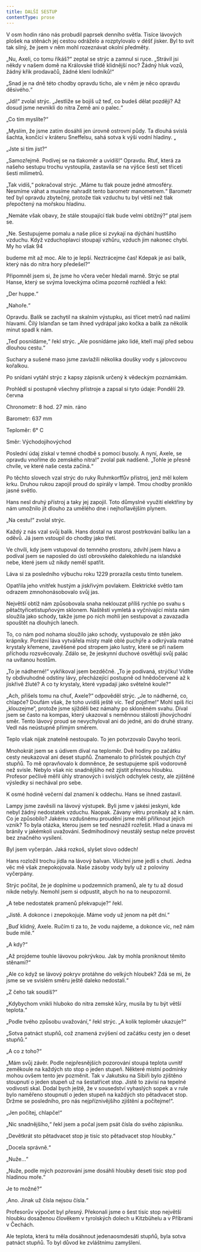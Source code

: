 ```yaml
---
title: DALŠÍ SESTUP
contentType: prose
---
```


<section>

V osm hodin ráno nás probudil paprsek denního světla. Tisíce lávových plošek na stěnách jej cestou odráželo a rozptylovalo v déšť jisker. Byl to svit tak silný, že jsem v něm mohl rozeznávat okolní předměty.

„Nu, Axeli, co tomu říkáš?“ zeptal se strýc a zamnul si ruce. „Strávil jsi někdy v našem domě na Královské třídě klidnější noc? Žádný hluk vozů, žádný křik prodavačů, žádné klení lodníků!“

„Snad je na dně této chodby opravdu ticho, ale v něm je něco opravdu děsivého.“

„Jdi!“ zvolal strýc. „Jestliže se bojíš už teď, co budeš dělat později? Až dosud jsme nevnikli do nitra Země ani o palec.“

„Co tím myslíte?“

„Myslím, že jsme zatím dosáhli jen úrovně ostrovní půdy. Ta dlouhá svislá šachta, končící v kráteru Sneffelsu, sahá sotva k výši vodní hladiny. „

„Jste si tím jist?“

„Samozřejmě. Podívej se na tlakoměr a uvidíš!“ Opravdu. Rtuť, která za našeho sestupu trochu vystoupila, zastavila se na výšce šesti set třiceti šesti milimetrů.

„Tak vidíš,“ pokračoval strýc. „Máme tu tlak pouze jedné atmosféry. Nesmíme váhat a musíme nahradit tento barometr manometrem.“ Barometr teď byl opravdu zbytečný, protože tlak vzduchu tu byl větší než tlak přepočtený na mořskou hladinu.

„Nemáte však obavy, že stále stoupající tlak bude velmi obtížný?“ ptal jsem se.

„Ne. Sestupujeme pomalu a naše plíce si zvykají na dýchání hustšího vzduchu. Když vzduchoplavci stoupají vzhůru, vzduch jim nakonec chybí. My ho však 94

budeme mít až moc. Ale to je lepší. Neztrácejme čas! Kdepak je asi balík, který nás do nitra hory předešel?“

Připomněl jsem si, že jsme ho včera večer hledali marně. Strýc se ptal Hanse, který se svýma loveckýma očima pozorně rozhlédl a řekl:

„Der huppe.“

„Nahoře.“

Opravdu. Balík se zachytil na skalním výstupku, asi třicet metrů nad našimi hlavami. Čilý Islanďan se tam ihned vydrápal jako kočka a balík za několik minut spadl k nám.

„Teď posnídáme,“ řekl strýc. „Ale posnídáme jako lidé, kteří mají před sebou dlouhou cestu.“

Suchary a sušené maso jsme zavlažili několika doušky vody s jalovcovou kořalkou.

Po snídani vytáhl strýc z kapsy zápisník určený k vědeckým poznámkám.

Prohlédl si postupně všechny přístroje a zapsal si tyto údaje: Pondělí 29. června

Chronometr: 8 hod. 27 min. ráno

Barometr: 637 mm

Teploměr: 6° C

Směr: Východojihovýchod

Poslední údaj získal v temné chodbě s pomocí busoly. A nyní, Axele, se opravdu vnoříme do zemského nitra!“ zvolal pak nadšeně. „Tohle je přesně chvíle, ve které naše cesta začíná.“

Po těchto slovech vzal strýc do ruky Ruhmkorffův přístroj, jenž měl kolem krku. Druhou rukou zapojil proud do spirály v lampě. Tmou chodby proniklo jasné světlo.

Hans nesl druhý přístroj a taky jej zapojil. Toto důmyslné využití elektřiny by nám umožnilo jít dlouho za umělého dne i nejhořlavějším plynem.

„Na cestu!“ zvolal strýc.

Každý z nás vzal svůj balík. Hans dostal na starost postrkování balíku lan a oděvů. Já jsem vstoupil do chodby jako třetí.

Ve chvíli, kdy jsem vstupoval do temného prostoru, zdvihl jsem hlavu a podíval jsem se naposled do ústí obrovského dalekohledu na islandské nebe, které jsem už nikdy neměl spatřit.

Láva si za posledního výbuchu roku 1229 prorazila cestu tímto tunelem.

Opatřila jeho vnitřek hustým a jiskřivým povlakem. Elektrické světlo tam odrazem zmnohonásobovalo svůj jas.

Největší obtíž nám způsobovala snaha neklouzat příliš rychle po svahu s pětačtyřicetistupňovým sklonem. Naštěstí vymletá a vyčnívající místa nám sloužila jako schody, takže jsme po nich mohli jen sestupovat a zavazadla spouštět na dlouhých lanech.

To, co nám pod nohama sloužilo jako schody, vystupovalo ze stěn jako krápníky. Porézní láva vytvářela místy malé oblé puchýře a odkrývala matné krystaly křemene, zavěšené pod stropem jako lustry, které se při našem příchodu rozsvěcovaly. Zdálo se, že jeskynní duchové osvětlují svůj palác na uvítanou hostům.

„To je nádherné!“ vykřikoval jsem bezděčně. „To je podívaná, strýčku! Vidíte ty obdivuhodné odstíny lávy, přecházející postupně od hnědočervené až k jiskřivě žluté? A co ty krystaly, které vypadají jako světelné koule?“

„Ach, přišels tomu na chuť, Axele?“ odpověděl strýc. „Je to nádherné, co, chlapče? Doufám však, že toho uvidíš ještě víc. Teď pojďme!“ Mohl spíš říci „klouzejme“, protože jsme sjížděli bez námahy po skloněném svahu. Díval jsem se často na kompas, který ukazoval s neměnnou stálostí jihovýchodní směr. Tento lávový proud se nevychyloval ani do jedné, ani do druhé strany. Vedl nás neústupně přímým směrem.

Teplo však nijak znatelně nestoupalo. To jen potvrzovalo Davyho teorii.

Mnohokrát jsem se s údivem díval na teploměr. Dvě hodiny po začátku cesty neukazoval ani deset stupňů. Znamenalo to přírůstek pouhých čtyř stupňů. To mě opravňovalo k domněnce, že sestupujeme spíš vodorovně než svisle. Nebylo však nic snadnějšího než zjistit přesnou hloubku. Profesor pečlivě měřil úhly stranových i svislých odchylek cesty, ale zjištěné výsledky si nechával pro sebe.

K osmé hodině večerní dal znamení k oddechu. Hans se ihned zastavil.

Lampy jsme zavěsili na lávový výstupek. Byli jsme v jakési jeskyni, kde nebyl žádný nedostatek vzduchu. Naopak. Závany větru pronikaly až k nám. Co je způsobilo? Jakému vzdušnému proudění jsme měli přiřknout jejich vznik? To byla otázka, kterou jsem se teď nesnažil rozřešit. Hlad a únava mi bránily v jakémkoli uvažování. Sedmihodinový neustálý sestup nelze provést bez značného vysílení.

Byl jsem vyčerpán. Jaká rozkoš, slyšet slovo oddech!

Hans rozložil trochu jídla na lávový balvan. Všichni jsme jedli s chutí. Jedna věc mě však znepokojovala. Naše zásoby vody byly už z poloviny vyčerpány.

Strýc počítal, že je doplníme u podzemních pramenů, ale ty tu až dosud nikde nebyly. Nemohl jsem si odpustit, abych ho na to neupozornil.

„A tebe nedostatek pramenů překvapuje?“ řekl.

„Jistě. A dokonce i znepokojuje. Máme vody už jenom na pět dní.“

„Buď klidný, Axele. Ručím ti za to, že vodu najdeme, a dokonce víc, než nám bude milé.“

„A kdy?“

„Až projdeme touhle lávovou pokrývkou. Jak by mohla proniknout těmito stěnami?“

„Ale co když se lávový pokryv protáhne do velkých hloubek? Zdá se mi, že jsme se ve svislém směru ještě daleko nedostali.“

„Z čeho tak soudíš?“

„Kdybychom vnikli hluboko do nitra zemské kůry, musila by tu být větší teplota.“

„Podle tvého způsobu uvažování,“ řekl strýc. „A kolik teploměr ukazuje?“

„Sotva patnáct stupňů, což znamená zvýšení od začátku cesty jen o deset stupňů.“

„A co z toho?“

„Mám svůj závěr. Podle nejpřesnějších pozorování stoupá teplota uvnitř zeměkoule na každých sto stop o jeden stupeň. Některé místní podmínky mohou ovšem tento jev pozměnit. Tak v Jakutsku na Sibiři bylo zjištěno stoupnutí o jeden stupeň už na šestatřicet stop. Jistě to závisí na tepelné vodivosti skal. Dodal bych ještě, že v sousedství vyhaslých sopek a v rule bylo naměřeno stoupnutí o jeden stupeň na každých sto pětadvacet stop. Držme se posledního, pro nás nejpříznivějšího zjištění a počítejme!“.

„Jen počítej, chlapče!“

„Nic snadnějšího,“ řekl jsem a počal jsem psát čísla do svého zápisníku.

„Devětkrát sto pětadvacet stop je tisíc sto pětadvacet stop hloubky.“

„Docela správně.“

„Nuže…“

„Nuže, podle mých pozorování jsme dosáhli hloubky deseti tisíc stop pod hladinou moře.“

Je to možné?“

,Ano. Jinak už čísla nejsou čísla.“

Profesorův výpočet byl přesný. Překonali jsme o šest tisíc stop největší hloubku dosaženou člověkem v tyrolských dolech u Kitzbühelu a v Příbrami v Čechách.

Ale teplota, která tu měla dosáhnout jedenaosmdesáti stupňů, byla sotva patnáct stupňů. To byl důvod ke zvláštnímu zamyšlení.

</section>

